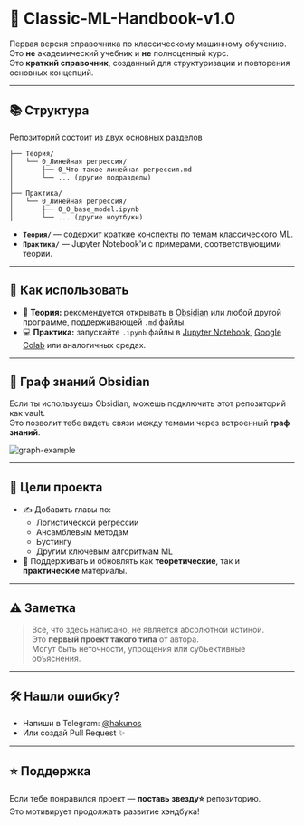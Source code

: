 # 🧠 Classic-ML-Handbook-v1.0

Первая версия справочника по классическому машинному обучению.  
Это **не** академический учебник и **не** полноценный курс.  
Это **краткий справочник**, созданный для структуризации и повторения основных концепций.

---

## 📚 Структура

Репозиторий состоит из двух основных разделов
```
├── Теория/
│   └── 0_Линейная регрессия/
│       ├── 0_Что такое линейная регрессия.md
│       └── ... (другие подразделы)
│
├── Практика/
│   └── 0_Линейная регрессия/
│       ├── 0_0_base_model.ipynb
│       └── ... (другие ноутбуки)
```
- **`Теория/`** — содержит краткие конспекты по темам классического ML.
- **`Практика/`** — Jupyter Notebook'и с примерами, соответствующими теории.
---
## 🧭 Как использовать

- 📖 **Теория:** рекомендуется открывать в [Obsidian](https://obsidian.md/) или любой другой программе, поддерживающей `.md` файлы.
- 💻 **Практика:** запускайте `.ipynb` файлы в [Jupyter Notebook](https://jupyter.org/), [Google Colab](https://colab.research.google.com/) или аналогичных средах.
---
## 🔗 Граф знаний Obsidian

Если ты используешь Obsidian, можешь подключить этот репозиторий как vault.  
Это позволит тебе видеть связи между темами через встроенный **граф знаний**.

![graph-example](https://github.com/tagoki/Classic-ML-Handbook-v1.0/blob/main/images/knowledge_graph.png) 

---
## 🎯 Цели проекта

- ✍️ Добавить главы по:
  - Логистической регрессии
  - Ансамблевым методам
  - Бустингу
  - Другим ключевым алгоритмам ML
- 🧪 Поддерживать и обновлять как **теоретические**, так и **практические** материалы.
---

## ⚠️ Заметка

> Всё, что здесь написано, не является абсолютной истиной.  
> Это **первый проект такого типа** от автора.  
> Могут быть неточности, упрощения или субъективные объяснения.
---

## 🛠 Нашли ошибку?

- Напиши в Telegram: [@hakunos](https://t.me/hakunos)
- Или создай Pull Request ✨

---

## ⭐ Поддержка

Если тебе понравился проект — **поставь звезду⭐** репозиторию.  
Это мотивирует продолжать развитие хэндбука!
